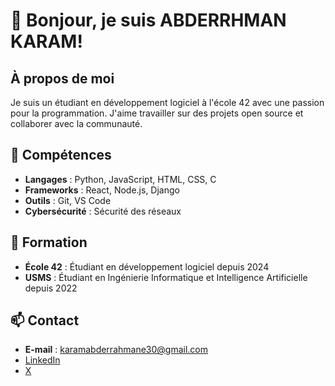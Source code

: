# 👋 Bonjour, je suis ABDERRHMAN KARAM!

## À propos de moi
Je suis un étudiant en développement logiciel à l'école 42 avec une passion pour la programmation. J'aime travailler sur des projets open source et collaborer avec la communauté.

## 🔧 Compétences
- **Langages** : Python, JavaScript, HTML, CSS, C
- **Frameworks** : React, Node.js, Django
- **Outils** : Git, VS Code
- **Cybersécurité** : Sécurité des réseaux


## 🏫 Formation
- **École 42** : Étudiant en développement logiciel depuis 2024
- **USMS** : Étudiant en Ingénierie Informatique et Intelligence Artificielle depuis 2022


## 📫 Contact
- **E-mail** : karamabderrahmane30@gmail.com
- [LinkedIn](https://www.linkedin.com/in/abderrahman-k-18082b276/)
- [X](https://x.com/Abdou43957225)
